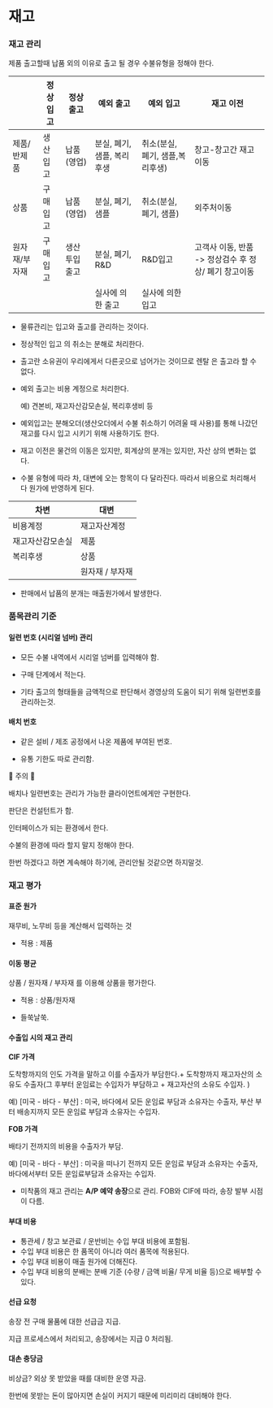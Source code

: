 # 재고

### 재고 관리

제품 출고할때 납품 외의 이유로 출고 될 경우 수불유형을 정해야 한다. 

|               | 정상입고 | 정상출고     | 예외 출고                  | 예외 입고                       | 재고 이전                                            |
| ------------- | -------- | ------------ | -------------------------- | ------------------------------- | ---------------------------------------------------- |
| 제품/반제품   | 생산입고 | 납품(영업)   | 분실, 폐기, 샘플, 복리후생 | 취소(분실, 폐기, 샘플,복리후생) | 창고-창고간 재고이동                                 |
| 상품          | 구매입고 | 납품(영업)   | 분실, 폐기, 샘플           | 취소(분실, 폐기, 샘플)          | 외주처이동                                           |
| 원자재/부자재 | 구매입고 | 생산투입출고 | 분실, 폐기, R&D            | R&D입고                         | 고객사 이동, 반품 -> 정상검수 후 정상/ 폐기 창고이동 |
|               |          |              | 실사에 의한 출고           | 실사에 의한 입고                |                                                      |



- 물류관리는 입고와 출고를 관리하는 것이다.

- 정상적인 입고 의 취소는 분해로 처리한다.

- 출고란 소유권이 우리에게서 다른곳으로 넘어가는 것이므로 렌탈 은 출고라 할 수 없다. 

- 예외 출고는 비용 계정으로 처리한다.

  예) 견본비, 재고자산감모손실, 복리후생비 등

- 예외입고는 분해오더(생산오더에서 수불 취소하기 어려울 때 사용)를 통해 나갔던 재고를 다시 입고 시키기 위해 사용하기도 한다. 

- 재고 이전은 물건의 이동은 있지만,  회계상의 분개는 있지만, 자산 상의 변화는 없다.

- 수불 유형에 따라 차, 대변에 오는 항목이 다 달라진다. 따라서 비용으로 처리해서 다 원가에 반영하게 된다. 

| 차변             | 대변            |
| ---------------- | --------------- |
| 비용계정         | 재고자산계정    |
| 재고자산감모손실 | 제품            |
| 복리후생         | 상품            |
|                  | 원자재 / 부자재 |

- 판매에서 납품의 분개는 매출원가에서 발생한다.



### 품목관리 기준

#### 일련 번호 (시리얼 넘버) 관리

- 모든 수불 내역에서 시리얼 넘버를 입력해야 함.

- 구매 단계에서 적는다.
- 기타 출고의 형태들을 금액적으로 판단해서 경영상의 도움이 되기 위해 일련번호를 관리하는것.



#### 배치 번호

- 같은 설비 / 제조 공정에서 나온 제품에 부여된 번호. 

- 유통 기한도 따로 관리함. 

  

🚨 주의 🚨 

배치나 일련번호는 관리가 가능한 클라이언트에게만 구현한다. 

판단은 컨설턴트가 함.

인터페이스가 되는 환경에서 한다. 

수불의 환경에 따라 할지 말지 정해야 한다. 

한번 하겠다고 하면 계속해야 하기에, 관리안될 것같으면 하지말것.



### 재고 평가

#### 표준 원가

재무비, 노무비 등을 계산해서 입력하는 것

- 적용 : 제품

  

#### 이동 평균

상품 / 원자재 / 부자재 를 이용해 상품을 평가한다. 

- 적용 : 상품/원자재

- 들쑥날쑥.

  

#### 수출입 시의 재고 관리

**CIF 가격** 

도착항까지의 인도 가격을 말하고 이를 수출자가 부담한다.+ 도착항까지 재고자산의 소유도 수출자(그 후부터 운임료는 수입자가 부담하고 + 재고자산의 소유도 수입자. )

예) [미국 - 바다 - 부산] : 미국, 바다에서 모든 운임료 부담과 소유자는 수출자, 부산 부터 배송지까지 모든 운임료 부담과 소유자는 수입자. 



**FOB 가격** 

배타기 전까지의 비용을 수출자가 부담.

예) [미국 - 바다 - 부산] : 미국을 떠나기 전까지 모든 운임료 부담과 소유자는 수출자, 바다에서부터 모든 운임료부담과 소유자는 수입자. 



- 미착품의 재고 관리는 **A/P 예약 송장**으로 관리. FOB와 CIF에 따라, 송장 발부 시점이 다름. 



#### 부대 비용

- 통관세 / 창고 보관료 / 운반비는 수입 부대 비용에 포함됨.
- 수입 부대 비용은 한 품목이 아니라 여러 품목에 적용된다.
- 수입 부대 비용이 매출 원가에 더해진다.
- 수입 부대 비용의 분배는 분배 기준 (수량 / 금액 비율/ 무게 비율 등)으로 배부할 수 있다. 



#### 선급 요청

송장 전 구매 물품에 대한 선급금 지급.

지급 프로세스에서 처리되고, 송장에서는 지급 0 처리됨.



#### 대손 충당금

비상금? 외상 못 받았을 때를 대비한 운영 자금.

한번에 못받는 돈이 많아지면 손실이 커지기 때문에 미리미리 대비해야 한다. 

